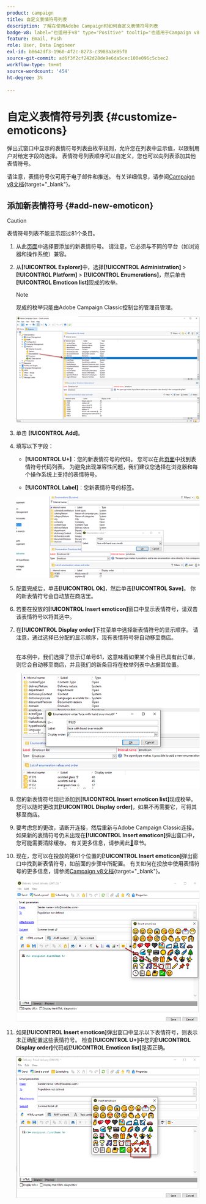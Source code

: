```yaml
---
product: campaign
title: 自定义表情符号列表
description: 了解在使用Adobe Campaign时如何自定义表情符号列表
badge-v8: label="也适用于v8" type="Positive" tooltip="也适用于Campaign v8"
feature: Email, Push
role: User, Data Engineer
exl-id: b8642df3-1960-4f2c-8273-c3988a3e85f0
source-git-commit: ad6f3f2cf242d28de9e6da5cec100e096c5cbec2
workflow-type: tm+mt
source-wordcount: '454'
ht-degree: 3%

---
```


# 自定义表情符号列表 {#customize-emoticons}

弹出式窗口中显示的表情符号列表由枚举规则，允许您在列表中显示值，以限制用户对给定字段的选择。
表情符号列表顺序可以自定义，您也可以向列表添加其他表情符号。

请注意，表情符号仅可用于电子邮件和推送。 有关详细信息，请参阅[Campaign v8文档](https://experienceleague.adobe.com/docs/campaign/campaign-v8/send/emails/defining-the-email-content.html#inserting-emoticons){target="_blank"}。


## 添加新表情符号 {#add-new-emoticon}

>[!CAUTION]
>
>表情符号列表不能显示超过81个条目。

1. 从此[页面](https://unicode.org/emoji/charts/full-emoji-list.html)中选择要添加的新表情符号。 请注意，它必须与不同的平台（如浏览器和操作系统）兼容。

1. 从&#x200B;**[!UICONTROL Explorer]**&#x200B;中，选择&#x200B;**[!UICONTROL Administration]** > **[!UICONTROL Platform]** > **[!UICONTROL Enumerations]**，然后单击&#x200B;**[!UICONTROL Emoticon list]**&#x200B;现成的枚举。

   >[!NOTE]
   >
   >现成的枚举只能由Adobe Campaign Classic控制台的管理员管理。

   ![](assets/emoticon_1.png)

1. 单击 **[!UICONTROL Add]**。

1. 填写以下字段：

   * **[!UICONTROL U+]**：您的新表情符号的代码。 您可以在此[页面](https://unicode.org/emoji/charts/full-emoji-list.html)中找到表情符号代码列表。
为避免出现兼容性问题，我们建议您选择在浏览器和每个操作系统上支持的表情符号。

   * **[!UICONTROL Label]**：您新表情符号的标签。

   ![](assets/emoticon_5.png)

1. 配置完成后，单击&#x200B;**[!UICONTROL Ok]**，然后单击&#x200B;**[!UICONTROL Save]**。
你的新表情符号会自动放在商店里。

1. 若要在投放的&#x200B;**[!UICONTROL Insert emoticon]**&#x200B;窗口中显示表情符号，请双击该表情符号以将其选中。

1. 在&#x200B;**[!UICONTROL Display order]**&#x200B;下拉菜单中选择新表情符号的显示顺序。 请注意，通过选择已分配的显示顺序，现有表情符号将自动移至商店。

   <br>在本例中，我们选择了显示订单号61，这意味着如果某个条目已具有此订单，则它会自动移至商店，并且我们的新条目将在枚举列表中占据其位置。

   ![](assets/emoticon_2.png)

1. 您的新表情符号现已添加到&#x200B;**[!UICONTROL Insert emoticon list]**&#x200B;现成枚举。 您可以随时更改其&#x200B;**[!UICONTROL Display order]**，如果不再需要它，可将其移至商店。

1. 要考虑您的更改，请断开连接，然后重新与Adobe Campaign Classic连接。 如果新的表情符号仍未出现在&#x200B;**[!UICONTROL Insert emoticon]**&#x200B;弹出窗口中，您可能需要清除缓存。 有关更多信息，请参阅此[&#128279;](../../platform/using/faq-campaign-config.md#perform-soft-cache-clear)章节。

1. 现在，您可以在投放的第61个位置的&#x200B;**[!UICONTROL Insert emoticon]**&#x200B;弹出窗口中找到新表情符号，如前面的步骤中所配置。 有关如何在投放中使用表情符号的更多信息，请参阅[Campaign v8文档](https://experienceleague.adobe.com/docs/campaign/campaign-v8/send/emails/defining-the-email-content.html#inserting-emoticons){target="_blank"}。

   ![](assets/emoticon_4.png)

1. 如果&#x200B;**[!UICONTROL Insert emoticon]**&#x200B;弹出窗口中显示以下表情符号，则表示未正确配置这些表情符号。 检查&#x200B;**[!UICONTROL U+]**&#x200B;中您的&#x200B;**[!UICONTROL Display order]**&#x200B;代码或&#x200B;**[!UICONTROL Emoticon list]**&#x200B;是否正确。

   ![](assets/emoticon_6.png)
